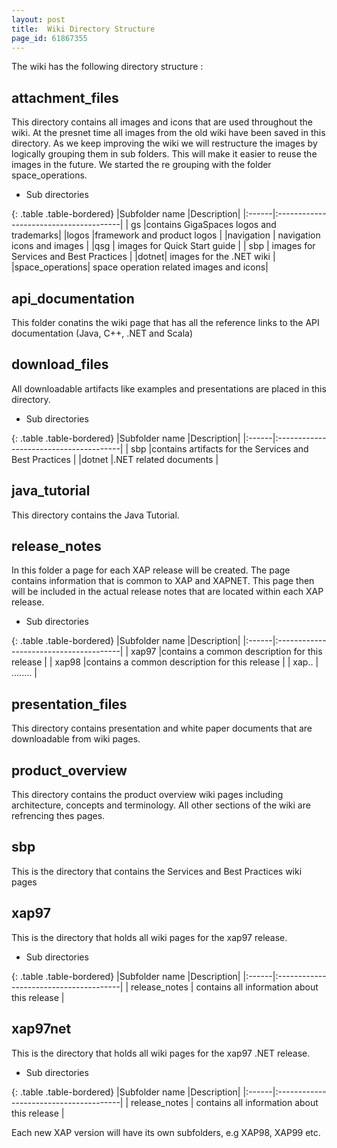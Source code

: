 ```yaml
---
layout: post
title:  Wiki Directory Structure
page_id: 61867355
---
```




The wiki has the following directory structure :


##  attachment_files

This directory contains all images and icons that are used throughout the wiki.
At the presnet time all images from the old wiki have been saved in this directory. As we keep improving
the wiki we will restructure the images by logically grouping them in sub folders. This will make it easier
to reuse the images in the future. We started the re grouping with the folder space_operations.

* Sub directories

{: .table .table-bordered}
|Subfolder name |Description|
|:------|:---------------------------------------|
| gs    |contains GigaSpaces logos and trademarks|
|logos |framework and product logos |
|navigation | navigation icons and images |
|qsg | images for Quick Start guide |
| sbp | images for Services and Best Practices |
|dotnet| images for the .NET wiki |
|space_operations| space operation related images and icons|

## api_documentation

This folder conatins the wiki page that has all the reference links to the API documentation (Java, C++, .NET and Scala)

## download_files

All downloadable artifacts like examples and presentations are placed in this directory.

* Sub directories

{: .table .table-bordered}
|Subfolder name |Description|
|:------|:---------------------------------------|
| sbp   |contains artifacts for the Services and Best Practices |
|dotnet |.NET related documents |


## java_tutorial

This directory contains the Java Tutorial.


## release_notes

In this folder a page for each XAP release will be created. The page contains information that is common to XAP and XAPNET.
This page then will be included in the actual release notes that are located within each XAP release.

* Sub directories

{: .table .table-bordered}
|Subfolder name |Description|
|:------|:---------------------------------------|
| xap97   |contains a common description for this release |
| xap98   |contains a common description for this release |
| xap..   | ........ |

## presentation_files

This directory contains presentation and white paper documents that are downloadable from wiki pages.


## product_overview

This directory contains the product overview wiki pages including architecture, concepts and terminology.
All other sections of the wiki are refrencing thes pages.

## sbp

This is the directory that contains the Services and Best Practices wiki pages


## xap97

This is the directory that holds all wiki pages for the xap97 release.

* Sub directories

{: .table .table-bordered}
|Subfolder name |Description|
|:------|:---------------------------------------|
| release_notes | contains all information about this release |

## xap97net

This is the directory that holds all wiki pages for the xap97 .NET release.

* Sub directories

{: .table .table-bordered}
|Subfolder name |Description|
|:------|:---------------------------------------|
| release_notes | contains all information about this release |


Each new XAP version will have its own subfolders, e.g XAP98, XAP99 etc.
